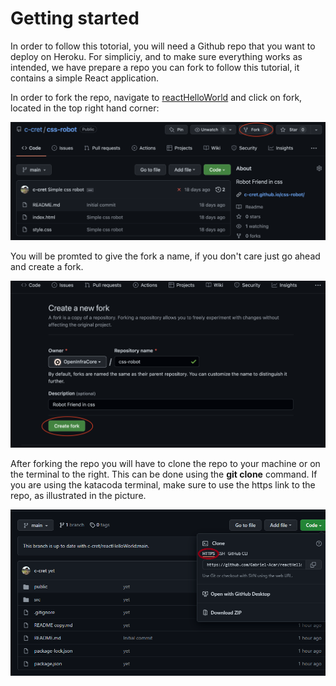 # Getting started 
In order to follow this totorial, you will need a Github repo that you want to deploy on Heroku. 
For simpliciy, and to make sure everything works as intended, we have prepare a repo you can fork to follow this tutorial, it contains a simple React application.

In order to fork the repo, navigate to [reactHelloWorld](https://github.com/c-cret/reactHelloWorld) and click on fork, located in the top right hand corner:

 ![Fork](assets/fork.png)

You will be promted to give the fork a name, if you don't care just go ahead and create a fork. 

 ![Create fork](assets/create_fork.png)
 
After forking the repo you will have to clone the repo to your machine or on the terminal to the right.
This can be done using the **git clone** command. If you are using the katacoda terminal, make sure to use the https link to the repo, as illustrated in the picture.

![clone](assets/clone.png)
